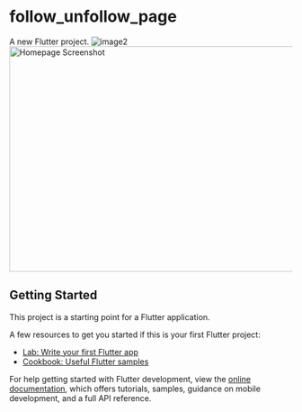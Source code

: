 # follow_unfollow_page


A new Flutter project.
![image2](https://github.com/TalhaAbbas-code/follow_unfollow_page_/assets/141476903/373c4def-8131-4625-97cc-60f3d26d82f8)
<img src="https://github.com/TalhaAbbas-code/follow_unfollow_page_/assets/141476903/373c4def-8131-4625-97cc-60f3d26d82f8" alt="Homepage Screenshot" width="800" height="400">

## Getting Started

This project is a starting point for a Flutter application.

A few resources to get you started if this is your first Flutter project:

- [Lab: Write your first Flutter app](https://docs.flutter.dev/get-started/codelab)
- [Cookbook: Useful Flutter samples](https://docs.flutter.dev/cookbook)

For help getting started with Flutter development, view the
[online documentation](https://docs.flutter.dev/), which offers tutorials,
samples, guidance on mobile development, and a full API reference.
